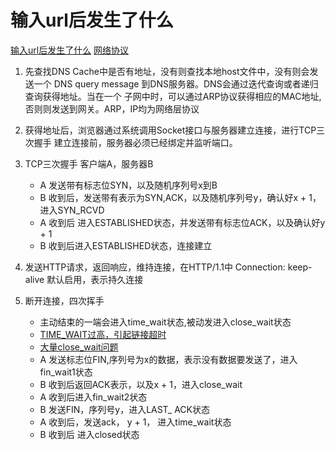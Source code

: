 # 输入url后发生了什么
[输入url后发生了什么](https://zhuanlan.zhihu.com/p/43369093)
[网络协议](http://www.ruanyifeng.com/blog/2012/05/internet_protocol_suite_part_i.html)

1. 先查找DNS Cache中是否有地址，没有则查找本地host文件中，没有则会发送一个
DNS query message 到DNS服务器。DNS会通过迭代查询或者递归查询获得地址。当在一个
子网中时，可以通过ARP协议获得相应的MAC地址,否则则发送到网关。ARP，IP均为网络层协议

2. 获得地址后，浏览器通过系统调用Socket接口与服务器建立连接，进行TCP三次握手
建立连接前，服务器必须已经绑定并监听端口。

3. TCP三次握手 客户端A，服务器B
    - A 发送带有标志位SYN，以及随机序列号x到B
    - B 收到后，发送带有表示为SYN,ACK，以及随机序列号y，确认好x + 1，进入SYN_RCVD
    - A 收到后 进入ESTABLISHED状态，并发送带有标志位ACK，以及确认好y + 1
    - B 收到后进入ESTABLISHED状态，连接建立

4. 发送HTTP请求，返回响应，维持连接，在HTTP/1.1中 Connection: keep-alive
默认启用，表示持久连接

5. 断开连接，四次挥手 
    - 主动结束的一端会进入time_wait状态,被动发进入close_wait状态
    - [TIME_WAIT过高，引起链接超时](https://zhuanlan.zhihu.com/p/61145243)
    - [大量close_wait问题](https://juejin.im/post/5c0cf1ed6fb9a04a08217fcc)
    - A 发送标志位FIN,序列号为x的数据，表示没有数据要发送了，进入fin_wait1状态
    - B 收到后返回ACK表示，以及x + 1，进入close_wait
    - A 收到后进入fin_wait2状态
    - B 发送FIN，序列号y，进入LAST_ ACK状态
    - A 收到后，发送ack， y + 1， 进入time_wait状态
    - B 收到后 进入closed状态